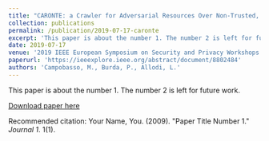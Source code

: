 ```yaml
---
title: "CARONTE: a Crawler for Adversarial Resources Over Non-Trusted, high-profile Environments."
collection: publications
permalink: /publication/2019-07-17-caronte
excerpt: 'This paper is about the number 1. The number 2 is left for future work.'
date: 2019-07-17
venue: '2019 IEEE European Symposium on Security and Privacy Workshops (EuroS&PW) - 1st Workshop on Attackers and Cyber-Crime Operations'
paperurl: 'https://ieeexplore.ieee.org/abstract/document/8802484'
authors: 'Campobasso, M., Burda, P., Allodi, L.'
---
```


This paper is about the number 1. The number 2 is left for future work.

[Download paper here](https://ieeexplore.ieee.org/abstract/document/8802484)

Recommended citation: Your Name, You. (2009). "Paper Title Number 1." <i>Journal 1</i>. 1(1).